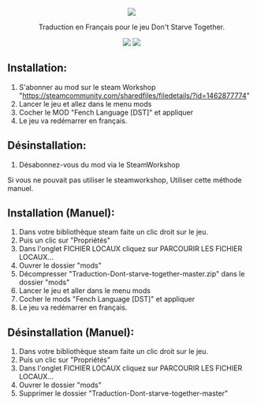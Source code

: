 <p align="center"><img src=https://www.klei.com/sites/default/files/cta-image/newsletterfooterdst.png></p>

<p align="center">Traduction en Français pour le jeu Don't Starve Together.</p>
<p align="center">
<a href="https://github.com/leghort/Traduction-Dont-starve-together/releases"><img src="https://img.shields.io/github/v/release/leghort/Traduction-Dont-starve-together"></a>
<a href="https://github.com/leghort/Traduction-Dont-starve-together/commits/master"><img src="https://img.shields.io/badge/traduction-26%25-orange"></a>
</p>

## Installation:
1) S'abonner au mod sur le steam Workshop "https://steamcommunity.com/sharedfiles/filedetails/?id=1462877774"
2) Lancer le jeu et allez dans le menu mods
3) Cocher le MOD "Fench Language [DST]" et appliquer
4) Le jeu va redémarrer en français.

## Désinstallation:
1) Désabonnez-vous du mod via le SteamWorkshop

Si vous ne pouvait pas utiliser le steamworkshop, Utiliser cette méthode manuel.
## Installation (Manuel):
1) Dans votre bibliothèque steam faite un clic droit sur le jeu.
2) Puis un clic sur "Propriétés"
3) Dans l'onglet FICHIER LOCAUX cliquez sur PARCOURIR LES FICHIER LOCAUX...
4) Ouvrer le dossier "mods"
5) Décompresser "Traduction-Dont-starve-together-master.zip" dans le dossier "mods"
6) Lancer le jeu et aller dans le menu mods
7) Cocher le mods "Fench Language [DST]" et appliquer
8) Le jeu va redémarrer en français.

## Désinstallation (Manuel):
1) Dans votre bibliothèque steam faite un clic droit sur le jeu.
2) Puis un clic sur "Propriétés"
3) Dans l'onglet FICHIER LOCAUX cliquez sur PARCOURIR LES FICHIER LOCAUX...
4) Ouvrer le dossier "mods"
5) Supprimer le dossier "Traduction-Dont-starve-together-master"
